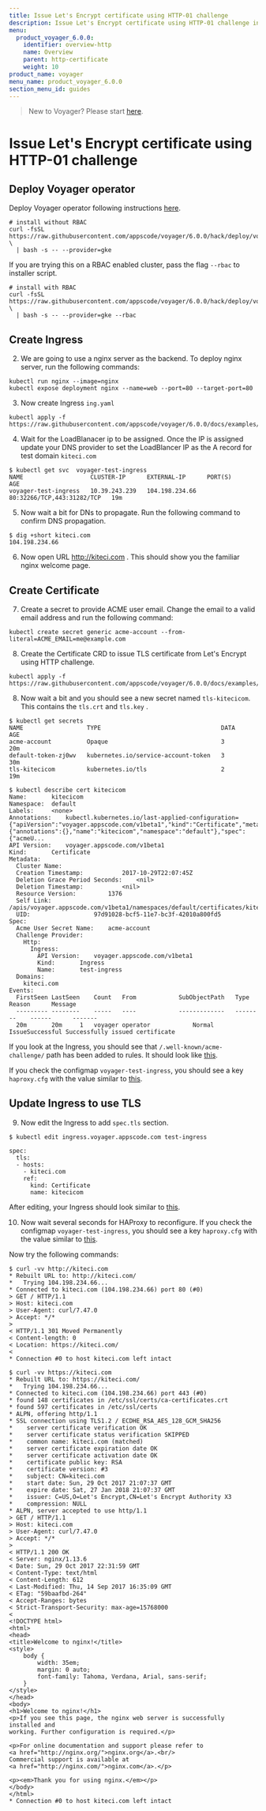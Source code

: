 ```yaml
---
title: Issue Let's Encrypt certificate using HTTP-01 challenge
description: Issue Let's Encrypt certificate using HTTP-01 challenge in Kubernetes
menu:
  product_voyager_6.0.0:
    identifier: overview-http
    name: Overview
    parent: http-certificate
    weight: 10
product_name: voyager
menu_name: product_voyager_6.0.0
section_menu_id: guides
---
```


> New to Voyager? Please start [here](/products/voyager/6.0.0/concepts/overview).

# Issue Let's Encrypt certificate using HTTP-01 challenge

## Deploy Voyager operator

Deploy Voyager operator following instructions [here](/products/voyager/6.0.0/setup/install).

```console
# install without RBAC
curl -fsSL https://raw.githubusercontent.com/appscode/voyager/6.0.0/hack/deploy/voyager.sh \
  | bash -s -- --provider=gke
```

If you are trying this on a RBAC enabled cluster, pass the flag `--rbac` to installer script.

```console
# install with RBAC
curl -fsSL https://raw.githubusercontent.com/appscode/voyager/6.0.0/hack/deploy/voyager.sh \
  | bash -s -- --provider=gke --rbac
```

## Create Ingress

2. We are going to use a nginx server as the backend. To deploy nginx server, run the following commands:

```console
kubectl run nginx --image=nginx
kubectl expose deployment nginx --name=web --port=80 --target-port=80
```

3. Now create Ingress `ing.yaml`

```console
kubectl apply -f https://raw.githubusercontent.com/appscode/voyager/6.0.0/docs/examples/certificate/http/ing.yaml
```

4. Wait for the LoadBlanacer ip to be assigned. Once the IP is assigned update your DNS provider to set the LoadBlancer IP as the A record for test domain `kiteci.com`

```console
$ kubectl get svc  voyager-test-ingress
NAME                   CLUSTER-IP      EXTERNAL-IP      PORT(S)                      AGE
voyager-test-ingress   10.39.243.239   104.198.234.66   80:32266/TCP,443:31282/TCP   19m
```

5. Now wait a bit for DNs to propagate. Run the following command to confirm DNS propagation.

```console
$ dig +short kiteci.com
104.198.234.66
```

6. Now open URL http://kiteci.com . This should show you the familiar nginx welcome page.

## Create Certificate

7. Create a secret to provide ACME user email. Change the email to a valid email address and run the following command:

```console
kubectl create secret generic acme-account --from-literal=ACME_EMAIL=me@example.com
```

8. Create the Certificate CRD to issue TLS certificate from Let's Encrypt using HTTP challenge.

```console
kubectl apply -f https://raw.githubusercontent.com/appscode/voyager/6.0.0/docs/examples/certificate/http/crt.yaml
```

8. Now wait a bit and you should see a new secret named `tls-kitecicom`. This contains the `tls.crt` and `tls.key` .

```console
$ kubectl get secrets
NAME                  TYPE                                  DATA      AGE
acme-account          Opaque                                3         20m
default-token-zj0wv   kubernetes.io/service-account-token   3         30m
tls-kitecicom         kubernetes.io/tls                     2         19m
```

```console
$ kubectl describe cert kitecicom
Name:		kitecicom
Namespace:	default
Labels:		<none>
Annotations:	kubectl.kubernetes.io/last-applied-configuration={"apiVersion":"voyager.appscode.com/v1beta1","kind":"Certificate","metadata":{"annotations":{},"name":"kitecicom","namespace":"default"},"spec":{"acmeU...
API Version:	voyager.appscode.com/v1beta1
Kind:		Certificate
Metadata:
  Cluster Name:
  Creation Timestamp:			2017-10-29T22:07:45Z
  Deletion Grace Period Seconds:	<nil>
  Deletion Timestamp:			<nil>
  Resource Version:			1376
  Self Link:				/apis/voyager.appscode.com/v1beta1/namespaces/default/certificates/kitecicom
  UID:					97d91028-bcf5-11e7-bc3f-42010a800fd5
Spec:
  Acme User Secret Name:	acme-account
  Challenge Provider:
    Http:
      Ingress:
        API Version:	voyager.appscode.com/v1beta1
        Kind:		Ingress
        Name:		test-ingress
  Domains:
    kiteci.com
Events:
  FirstSeen	LastSeen	Count	From			SubObjectPath	Type		Reason		Message
  ---------	--------	-----	----			-------------	--------	------		-------
  20m		20m		1	voyager operator			Normal		IssueSuccessful	Successfully issued certificate
```

If you look at the Ingress, you should see that `/.well-known/acme-challenge/` path has been added to rules. It should look like [this](/products/voyager/6.0.0/examples/certificate/http/ing-with-acme-path.yaml).

If you check the configmap `voyager-test-ingress`, you should see a key `haproxy.cfg` with the value similar to [this](/products/voyager/6.0.0/examples/certificate/http/haproxy-with-acme.cfg).

## Update Ingress to use TLS

9. Now edit the Ingress to add `spec.tls` section.

```console
$ kubectl edit ingress.voyager.appscode.com test-ingress

spec:
  tls:
  - hosts:
    - kiteci.com
    ref:
      kind: Certificate
      name: kitecicom
```

After editing, your Ingress should look similar to [this](/products/voyager/6.0.0/examples/certificate/http/ing-tls-acme.yaml).

10. Now wait several seconds for HAProxy to reconfigure. If you check the configmap `voyager-test-ingress`, you should see a key `haproxy.cfg` with the value similar to [this](/products/voyager/6.0.0/examples/certificate/http/haproxy-ssl.cfg).

Now try the following commands:

```console
$ curl -vv http://kiteci.com
* Rebuilt URL to: http://kiteci.com/
*   Trying 104.198.234.66...
* Connected to kiteci.com (104.198.234.66) port 80 (#0)
> GET / HTTP/1.1
> Host: kiteci.com
> User-Agent: curl/7.47.0
> Accept: */*
>
< HTTP/1.1 301 Moved Permanently
< Content-length: 0
< Location: https://kiteci.com/
<
* Connection #0 to host kiteci.com left intact
```

```console
$ curl -vv https://kiteci.com
* Rebuilt URL to: https://kiteci.com/
*   Trying 104.198.234.66...
* Connected to kiteci.com (104.198.234.66) port 443 (#0)
* found 148 certificates in /etc/ssl/certs/ca-certificates.crt
* found 597 certificates in /etc/ssl/certs
* ALPN, offering http/1.1
* SSL connection using TLS1.2 / ECDHE_RSA_AES_128_GCM_SHA256
* 	 server certificate verification OK
* 	 server certificate status verification SKIPPED
* 	 common name: kiteci.com (matched)
* 	 server certificate expiration date OK
* 	 server certificate activation date OK
* 	 certificate public key: RSA
* 	 certificate version: #3
* 	 subject: CN=kiteci.com
* 	 start date: Sun, 29 Oct 2017 21:07:37 GMT
* 	 expire date: Sat, 27 Jan 2018 21:07:37 GMT
* 	 issuer: C=US,O=Let's Encrypt,CN=Let's Encrypt Authority X3
* 	 compression: NULL
* ALPN, server accepted to use http/1.1
> GET / HTTP/1.1
> Host: kiteci.com
> User-Agent: curl/7.47.0
> Accept: */*
>
< HTTP/1.1 200 OK
< Server: nginx/1.13.6
< Date: Sun, 29 Oct 2017 22:31:59 GMT
< Content-Type: text/html
< Content-Length: 612
< Last-Modified: Thu, 14 Sep 2017 16:35:09 GMT
< ETag: "59baafbd-264"
< Accept-Ranges: bytes
< Strict-Transport-Security: max-age=15768000
<
<!DOCTYPE html>
<html>
<head>
<title>Welcome to nginx!</title>
<style>
    body {
        width: 35em;
        margin: 0 auto;
        font-family: Tahoma, Verdana, Arial, sans-serif;
    }
</style>
</head>
<body>
<h1>Welcome to nginx!</h1>
<p>If you see this page, the nginx web server is successfully installed and
working. Further configuration is required.</p>

<p>For online documentation and support please refer to
<a href="http://nginx.org/">nginx.org</a>.<br/>
Commercial support is available at
<a href="http://nginx.com/">nginx.com</a>.</p>

<p><em>Thank you for using nginx.</em></p>
</body>
</html>
* Connection #0 to host kiteci.com left intact
```
